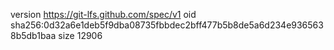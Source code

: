 version https://git-lfs.github.com/spec/v1
oid sha256:0d32a6e1deb5f9dba08735fbbdec2bff477b5b8de5a6d234e9365638b5db1baa
size 12906
